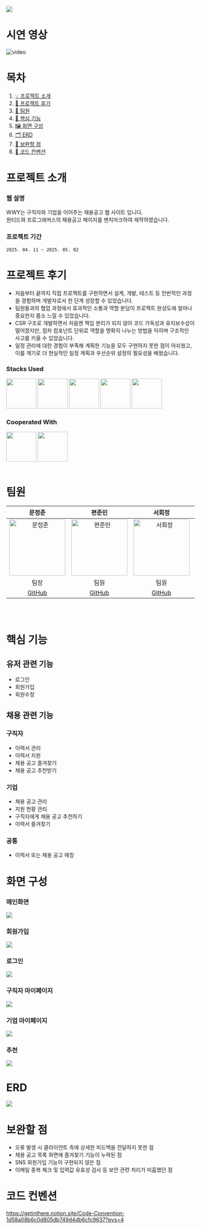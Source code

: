 <img src="https://capsule-render.vercel.app/api?type=waving&color=DCDCDC&height=300&section=header&text=We%20Want%20You.&fontSize=90&fontColor=0099FF" />

# 시연 영상
![video](https://github.com/user-attachments/assets/39a48db4-4f4a-43e1-b091-0eba6d330dee)

# 목차
1. [💡 프로젝트 소개](#프로젝트-소개)
2. [📝 프로젝트 후기](#프로젝트-후기)
3. [👥 팀원](#팀원)
4. [🧠 핵심 기능](#핵심-기능)
5. [🖼️ 화면 구성](#화면-구성)
6. [🗂️ ERD](#erd)
7. [🔧 보완할 점](#보완할-점)
8. [📏 코드 컨벤션](#코드-컨벤션)

# 프로젝트 소개

### 웹 설명

WWY는 구직자와 기업을 이어주는 채용공고 웹 사이트 입니다.
<br>
원티드와 프로그래머스의 채용공고 페이지를 벤치마크하여 제작하였습니다.

### 프로젝트 기간

    2025. 04. 11 ~ 2025. 05. 02


# 프로젝트 후기
- 처음부터 끝까지 직접 프로젝트를 구현하면서 설계, 개발, 테스트 등 전반적인 과정을 경험하며 개발자로서 한 단계 성장할 수 있었습니다.
- 팀원들과의 협업 과정에서 효과적인 소통과 역할 분담이 프로젝트 완성도에 얼마나 중요한지 몸소 느낄 수 있었습니다.
- CSR 구조로 개발하면서 처음엔 책임 분리가 되지 않아 코드 가독성과 유지보수성이 떨어졌지만, 점차 컴포넌트 단위로 역할을 명확히 나누는 방법을 익히며 구조적인 사고를 키울 수 있었습니다.
- 일정 관리에 대한 경험이 부족해 계획한 기능을 모두 구현하지 못한 점이 아쉬웠고, 이를 계기로 더 현실적인 일정 계획과 우선순위 설정의 필요성을 배웠습니다.

  
### Stacks Used

<div>
<img src="https://github.com/yewon-Noh/readme-template/blob/main/skills/Java.png?raw=true" width="80">
<img src="https://github.com/yewon-Noh/readme-template/blob/main/skills/Bootstrap.png?raw=true" width="80">
<img src="https://github.com/yewon-Noh/readme-template/blob/main/skills/JavaScript.png?raw=true" width="80">
<img src="https://github.com/yewon-Noh/readme-template/blob/main/skills/HTMLCSS.png?raw=true" width="80">
<img src="https://github.com/yewon-Noh/readme-template/blob/main/skills/Ajax.png?raw=true" width="80">
</div>

### Cooperated With

<div>
<img src="https://github.com/yewon-Noh/readme-template/blob/main/skills/Github.png?raw=true" width="80">
<img src="https://github.com/yewon-Noh/readme-template/blob/main/skills/Notion.png?raw=true" width="80">
</div>

<br>

# 팀원

|                                                          문정준                                                           |                                                           편준민                                                            |                                                       서회정                                                        |                                                        손영민                                                        |
|:----------------------------------------------------------------------------------------------------------------------:|:------------------------------------------------------------------------------------------------------------------------:|:----------------------------------------------------------------------------------------------------------------:|:-----------------------------------------------------------------------------------------------------------------:|
| <img src="https://github.com/human-mjj/recruit-wwy/blob/master/README/240125_ynn1.png?raw=true" alt="문정준" width="150"> |  <img src="https://github.com/JunMin0529/recruit-wwy-v1/blob/master/README/unnamed.png?raw=true" alt="편준민" width="150"> | <img src="https://github.com/human-mjj/recruit-wwy/blob/master/README/image.png?raw=true" alt="서회정" width="150"> | <img src="https://github.com/human-mjj/recruit-wwy/blob/master/README/Screenshot_38.png?raw=true" alt="손영민" width="150"> |
|                                                           팀장                                                           |                                                            팀원                                                            |                                                        팀원                                                        |                                                        팀원                                                         |
|                                           [GitHub](https://github.com/Sxias)                                           |                                           [GitHub](https://github.com/JunMin0529)                                           |                                      [GitHub](https://github.com/clubnerdy)                                      |                                      [GitHub](https://github.com/son7571)                                      |

<br>



<br>

# 핵심 기능

## 유저 관련 기능

- 로그인
- 회원가입
- 회원수정

## 채용 관련 기능

### 구직자

- 이력서 관리
- 이력서 지원
- 채용 공고 즐겨찾기
- 채용 공고 추천받기

### 기업

- 채용 공고 관리
- 지원 현황 관리
- 구직자에게 채용 공고 추천하기
- 이력서 즐겨찾기

### 공통

- 이력서 또는 채용 공고 매칭

# 화면 구성

### 메인화면

<img src="README/project/main.png">

### 회원가입

<img src="README/project/singup.png">

### 로그인

<img src="README/project/login.png">

### 구직자 마이페이지

<img src="README/project/usermypage.png">

### 기업 마이페이지

<img src="README/project/commypage.png">

### 추천

<img src="README/project/recommend.png">

# ERD

<img src="README/wwy-v1-ERD.png">

# 보완할 점
- 오류 발생 시 클라이언트 측에 상세한 피드백을 전달하지 못한 점
- 채용 공고 목록 화면에 즐겨찾기 기능이 누락된 점
- SNS 회원가입 기능이 구현되지 않은 점
- 이메일 중복 체크 및 입력값 유효성 검사 등 보안 관련 처리가 미흡했던 점

# 코드 컨벤션

https://getinthere.notion.site/Code-Convention-1d58a08b6c0d805db749d4db6cfc9637?pvs=4
